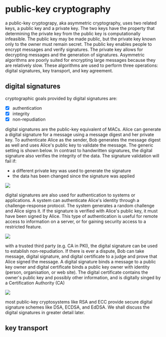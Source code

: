 # public-key cryptography

a public-key cryptograpy, aka asymmetric cryptography, uses two related keys, a public key and a private key. The two keys have the property that determining the private key from the public key is computationally infeasible. The public key may be made public, but the private key known only to the owner must remain secret. The public key enables people to encrypt messages and verify signatures. The private key allows for decrypting messages and the generation of signatures. Asymmetric algorithms are poorly suited for encrypting large messages because they are relatively slow. These algorithms are used to perform three operations: digital signatures, key transport, and key agreement.

## digital signatures
cryptographic goals provided by digital signatures are:
 - [x] authentication
 - [x] integrity
 - [x] non-repudiation

digital signatures are the public-key equivalent of MACs. Alice can generate a digital signature for a message using a message digest and her private key. To authenticate Alice as the sender, Bob generates the message digest as well and uses Alice's public key to validate the message. The generic setting is shown below. In contrast to handwritten signatures, the digital signature also verifies the integrity of the data. The signature validation will fail if:
- a different private key was used to generate the signature
- the data has been changed since the signature was applied

![](https://fadasr.github.io/images/dig-sig.png)

digital signatures are also used for authentication to systems or applications. A system can authenticate Alice's identity through a challenge-response protocol. The system generates a random challenge and Alice signs it. If the signature is verified with Alice's public key, it must have been signed by Alice. This type of authentication is useful for remote access to information on a server, or for gaining security access to a restricted feature.

![](https://fadasr.github.io/images/dig-sig-auth.png)

with a trusted third party (e.g. CA in PKI), the digital signature can be used to establish non-repudiation. If there is ever a dispute, Bob can take message, digital signature, and digital certificate to a judge and prove that Alice signed the message. A digital signature binds a message to a public key owner and digital certificate binds a public key owner with identity (person, organisation, or web site). The digital certificate contains the owner's public key and possibly other information, and is digitally singed by a Certification Authority (CA)

![](https://fadasr.github.io/images/dig-sig-cert.png)

most public-key cryptosystems like RSA and ECC provide secure digital signature schemes like DSA, ECDSA, and EdDSA. We shall discuss the digital signatures in greater detail later.

## key transport


<!--stackedit_data:
eyJoaXN0b3J5IjpbLTc0Mzc2Mzc1MSw4MzcwMDU2OTAsMTQyMj
cxODIxOSwtODMxODAxMTAxLC0xMjY5Mjk0NjE1LDc3MzU1NzE3
NywtMzAzMDUxNjI1LC05MTAyNzUwMiwtNzAxNDQ2MjQ5LDEwNz
kwMTI4NzAsMTEwMzQ1NDg2MiwyMDYzNTc0ODQ2LC01NTM1MTcy
NDcsMTA5NjI5Njc4NiwtOTU1NzM1NjQwLDIxMjQ2NDA3MywtMT
g4Nzg4MjAwNiw1NTU1MDExODRdfQ==
-->